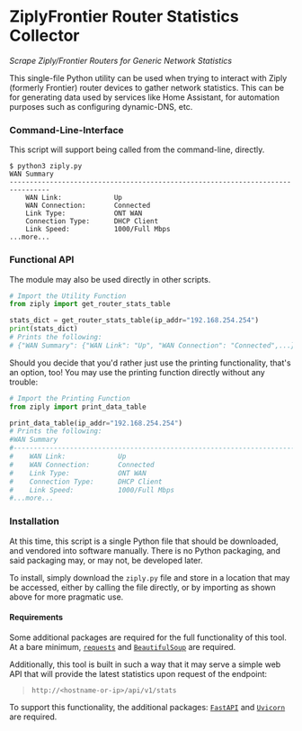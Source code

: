# ZiplyFrontier Router Statistics Collector
*Scrape Ziply/Frontier Routers for Generic Network Statistics*

This single-file Python utility can be used when trying to interact with Ziply
(formerly Frontier) router devices to gather network statistics. This can be for
generating data used by services like Home Assistant, for automation purposes
such as configuring dynamic-DNS, etc.

### Command-Line-Interface
This script will support being called from the command-line, directly.

```shell
$ python3 ziply.py
WAN Summary
--------------------------------------------------------------------------------
    WAN Link:             Up
    WAN Connection:       Connected
    Link Type:            ONT WAN
    Connection Type:      DHCP Client
    Link Speed:           1000/Full Mbps
...more...
```

### Functional API
The module may also be used directly in other scripts.

```python
# Import the Utility Function
from ziply import get_router_stats_table

stats_dict = get_router_stats_table(ip_addr="192.168.254.254")
print(stats_dict)
# Prints the following:
# {"WAN Summary": {"WAN Link": "Up", "WAN Connection": "Connected",...}}
```

Should you decide that you'd rather just use the printing functionality, that's
an option, too! You may use the printing function directly without any trouble:

```python
# Import the Printing Function
from ziply import print_data_table

print_data_table(ip_addr="192.168.254.254")
# Prints the following:
#WAN Summary
#--------------------------------------------------------------------------------
#    WAN Link:             Up
#    WAN Connection:       Connected
#    Link Type:            ONT WAN
#    Connection Type:      DHCP Client
#    Link Speed:           1000/Full Mbps
#...more...
```


### Installation
At this time, this script is a single Python file that should be downloaded, and
vendored into software manually. There is no Python packaging, and said
packaging may, or may not, be developed later.

To install, simply download the `ziply.py` file and store in a location that may
be accessed, either by calling the file directly, or by importing as shown above
for more pragmatic use.

#### Requirements
Some additional packages are required for the full functionality of this tool.
At a bare minimum, [`requests`](https://pypi.org/project/requests/) and
[`BeautifulSoup`](https://pypi.org/project/beautifulsoup4/) are required.

Additionally, this tool is built in such a way that it may serve a simple web
API that will provide the latest statistics upon request of the endpoint:

> `http://<hostname-or-ip>/api/v1/stats`

To support this functionality, the additional packages:
[`FastAPI`](https://fastapi.tiangolo.com/) and
[`Uvicorn`](http://www.uvicorn.org/) are required.